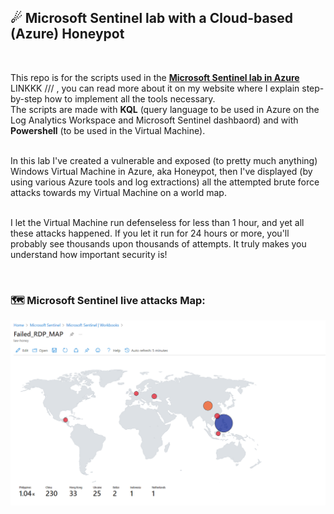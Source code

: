 <h2>☄ Microsoft Sentinel lab with a Cloud-based (Azure) Honeypot </h2>
<br />

This repo is for the scripts used in the  [<b>Microsoft Sentinel lab in Azure</b>](https://---) LINKKK   /// , you can read more about it on my website where I explain step-by-step how to implement all the tools necessary. <br />
The scripts are made with <b>KQL</b> (query language to be used in Azure on the Log Analytics Workspace and Microsoft Sentinel dashbaord) and with <b>Powershell</b> (to be used in the Virtual Machine). <br /> <br />

In this lab I've created a vulnerable and exposed (to pretty much anything) Windows Virtual Machine in Azure, aka Honeypot, then I've displayed (by using various Azure tools and log extractions) all the attempted brute force attacks towards my Virtual Machine on a world map. <br /> <br />

I let the Virtual Machine run defenseless for less than 1 hour, and yet all these attacks happened. If you let it run for 24 hours or more, you'll probably see thousands upon thousands of attempts. It truly makes you understand how important security is!

<br />

<h3>🗺 Microsoft Sentinel live attacks Map: </h3>

![map-image](labsentinel10.png)
